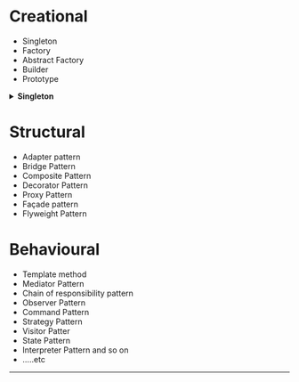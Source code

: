 # Creational

- Singleton
- Factory
- Abstract Factory
- Builder
- Prototype

<details> <summary><b>Singleton</b></summary>
<p>
  
 - Ensures that a class can only have one object
 - How to create singleton class
   - <b>Approach 1 </b>SingletonExample1-  Eager Initialization
     - Instance of singleton class is created at the time of class loading
     - Drawback of eager initialization is that, instance gets created even though client is not using it, it aslo do not provide options for exception handling.
     - Create private constructor
     - Create a private attribute of class type and initialize it
     - Create an static method that will allow client to access the object.
   - <b>Approach 2 </b>SingletonExample2- Static Block Initialization
     - It is similar to eager initialization the only difference is that the instance of the class created in static block that provides the opitons for exception handling.
   - <b>Approach 3</b> SingletonExample3- Lazy Initialization
     - Create instace in a global access method.
     - Drawback - When it comes to multithreaded application, it can cause issue when multiple threads are in the ```if``` block at the same time.- It destroy the singleton pattern/principle and both the thread will get different instance/object.
  
   - <b>Approach 4</b> SingletonExample4- ThreadSafe
     - Simplest way to create thread safe singleton class is to make the global access method ```synchronized```
     - The drawback of this technique is, it reduce the performance because of the cost associated with the synchronized method. To avoid this double-checked locking principle is used refer ```SingletonExample5.java``` class.
  
- Where to use singleton patter? [Ans](https://stackoverflow.com/questions/3192095/where-exactly-the-singleton-pattern-is-used-in-real-application)
 - Example 
   - java api -> java.lang.Runtime#getRuntime()
  
</p>
</details>

# Structural

- Adapter pattern
- Bridge Pattern
- Composite Pattern
- Decorator Pattern
- Proxy Pattern
- Façade pattern
- Flyweight Pattern


# Behavioural

- Template method
- Mediator Pattern
- Chain of responsibility pattern
- Observer Pattern
- Command Pattern
- Strategy Pattern
- Visitor Patter
- State Pattern
- Interpreter Pattern and so on
- .....etc

<hr/>

